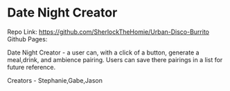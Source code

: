 # Date Night Creator
Repo Link: https://github.com/SherlockTheHomie/Urban-Disco-Burrito
Github Pages:

Date Night Creator - a user can, with a click of a button, generate a meal,drink, and ambience pairing. Users can save there pairings in a list for future reference.




Creators - Stephanie,Gabe,Jason
